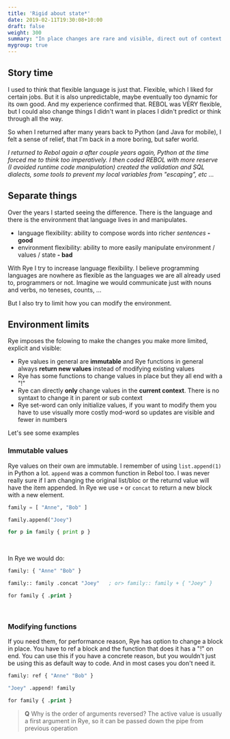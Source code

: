 ```yaml
---
title: 'Rigid about state*'
date: 2019-02-11T19:30:08+10:00
draft: false
weight: 300
summary: "In place changes are rare and visible, direct out of context changes are impossible."
mygroup: true
---
```


## Story time

I used to think that flexible language is just that. Flexible, which I liked for certain jobs. But it is also unpredictable, maybe eventually too 
dynamic for its own good.
And my experience confirmed that. REBOL was VERY flexible, but I could also change things I didn't want in places I didn't predict or think through 
all the way.

So when I returned after many years back to Python (and Java for mobile), I felt a sense of relief, that I'm back in a more boring, but safer world.

_I returned to Rebol again a after couple years again, Python at the time forced me to think too imperatively. I then coded REBOL with more reserve 
(I avoided runtime code manipulation) created the validation and SQL dialects, some tools to prevent my local variables from "escaping", etc ..._

## Separate things

Over the years I started seeing the difference. There is the language and there is the environment that language lives in and manipulates. 

* language flexibility: ability to compose words into richer _sentences_ **- good**
* environment flexibility: ability to more easily manipulate environment / values / state **- bad**

With Rye I try to increase language flexibility. I believe programming languages are nowhere as flexible as the languages we are all
already used to, programmers or not. Imagine we would communicate just with nouns and verbs, no teneses, counts, ...

But I also try to limit how you can modify the environment. 

## Environment limits

Rye imposes the folowing to make the changes you make more limited, explicit and visible:

* Rye values in general are **immutable** and Rye functions in general always **return new values** instead of modifying existing values
* Rye has some functions to change values in place but they all end with a "!"
* Rye can directly **only** change values in the **current context**. There is no syntaxt to change it in parent or sub context
* Rye set-word can only initialize values, if you want to modify them you have to use visually more costly mod-word so updates
  are visible and fewer in numbers

Let's see some examples

### Immutable values

Rye values on their own are immutable. I remember of using `list.append(1)` in Python a lot. `append` was a common function in Rebol too. I was
never really sure if I am changing the original list/bloc or the returnd value will have the item appended. In Rye we use `+` or `concat`
to return a new block with a new element.

```Python
family = [ "Anne", "Bob" ]

family.append("Joey")

for p in family { print p }
```
&nbsp;

In Rye we would do:

```lisp
family: { "Anne" "Bob" }

family:: family .concat "Joey"   ; or> family:: family + { "Joey" }

for family { .print }
```
&nbsp;

### Modifying functions

If you need them, for performance reason, Rye has option to change a block in place. You have to ref a block and the function that does it
has a "!" on end. You can use this if you have a concrete reason, but you wouldn't just be using this as default way to code. And in most
cases you don't need it.

```lisp
family: ref { "Anne" "Bob" }

"Joey" .append! family

for family { .print }
```

> **Q** Why is the order of arguments reversed? The active value is usually a first argument in Rye, so it can be passed down the pipe from
> previous operation
